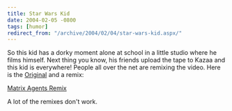 ```yaml
---
title: Star Wars Kid
date: 2004-02-05 -0800
tags: [humor]
redirect_from: "/archive/2004/02/04/star-wars-kid.aspx/"
---
```


So this kid has a dorky moment alone at school in a little studio where
he films himself. Next thing you know, his friends upload the tape to
Kazaa and this kid is everywhere! People all over the net are remixing
the video. Here is the [Original](http://www.jedimaster.net/index.htm)
and a remix:

[Matrix Agents Remix](http://www.jedimaster.net/matrix_agents.htm)

A lot of the remixes don't work.

